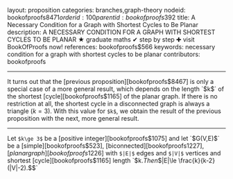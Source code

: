 layout: proposition
categories: branches,graph-theory
nodeid: bookofproofs$8471
orderid: 100
parentid: bookofproofs$392
title: A Necessary Condition for a Graph with Shortest Cycles to Be Planar
description: A NECESSARY CONDITION FOR A GRAPH WITH SHORTEST CYCLES TO BE PLANAR ★ graduate maths ✔ step by step ✚ visit BookOfProofs now!
references: bookofproofs$566
keywords: necessary condition for a graph with shortest cycles to be planar
contributors: bookofproofs

---
It turns out that the [previous proposition][bookofproofs$8467] is only a special case of a more general result, which depends on the length `$k$` of the shortest [cycle][bookofproofs$1165] of the planar graph. If there is no restriction at all, the shortest cycle in a disconnected graph is always a triangle ($k=3$). With this value for `$k$`, we obtain the result of the previous proposition with the next, more general result.

---

Let `$k\ge 3$` be a [positive integer][bookofproofs$1075] and let `$G(V,E)$` be a [simple][bookofproofs$523], [biconnected][bookofproofs$1227], [planar graph][bookofproofs$1226] with `$|E|$` edges and `$|V|$` vertices and shortest [cycle][bookofproofs$1165] length `$k.$` Then `$$|E|\le \frac{k}{k-2}(|V|-2).$$`
